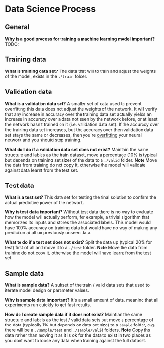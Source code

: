 # Data Science Process

## General

**Why is a good process for training a machine learning model important?** TODO:

## Training data

**What is training data set?**
The data that will to train and adjust the weights of the model, exists in the
`./train` folder.

## Validation data

**What is a validation data set?**
A smaller set of data used to prevent overfitting this data does not adjust the
weights of the network. It will verify that any increase in accuracy over the
training data set actually yields an increase in accuracy over a data not seen by the network before, or at least the network hasn't trained on it (i.e. validation data set). If the accuracy over the training data set increases, but the accuracy over then validation data set stays the same or decreases, then you're [overfitting](overfitting.md) your neural network and you should stop training.

**What do I do if a validation data set does not exist?**
Maintain the same structure and lables as the train dataset, move a percentage (10% is typical but depends on training set size) of the data to a `./valid` folder. **Note** Move the data from training do not copy it, otherwise the model will validate against data learnt from the test set.

## Test data

**What is a test set?**
This data set for testing the final solution to confirm the actual predictive power of the network.

**Why is test data important?**
Without test data there is no way to evaluate how the model will actually perform, for example, a trivial algorithm that memorizes its inputs and stores the associated labels. This model would have 100% accuracy on training data but would have no way of making any prediction at all on previously unseen data.

**What to do if a test set does not exist?**
Split the data up (typical 20% for test) first of all and move it to a `./test` folder. **Note** Move the data from training do not copy it, otherwise the model will have learnt from the test set.

## Sample data

**What is sample data?**
A subset of the train / valid data sets that used to iterate model design or parameter values.

**Why is sample data important?**
It's a small amount of data, meaning that all experiments run quickly to get fast results.

**How do I create sample data if it does not exist?**
Maintian the same structure and labels as the test / valid data sets but move a percentage of the data (typically 1% but depends on data set size) to a `sample` folder, e.g. there will be a `./sample/test` and `./sample/valid` folders. **Note** Copy ths data rather than moving it as it is ok for the data to exist in two places as you dont want to loose any data when training against the full dataset.
